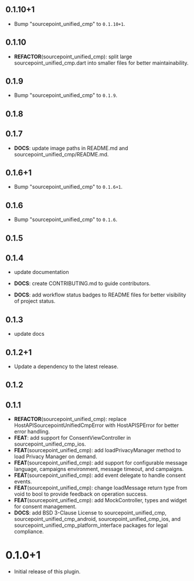 ## 0.1.10+1

 - Bump "sourcepoint_unified_cmp" to `0.1.10+1`.

## 0.1.10

 - **REFACTOR**(sourcepoint_unified_cmp): split large sourcepoint_unified_cmp.dart into smaller files for better maintainability.

## 0.1.9

 - Bump "sourcepoint_unified_cmp" to `0.1.9`.

## 0.1.8

## 0.1.7

 - **DOCS**: update image paths in README.md and sourcepoint_unified_cmp/README.md.

## 0.1.6+1

 - Bump "sourcepoint_unified_cmp" to `0.1.6+1`.

## 0.1.6

 - Bump "sourcepoint_unified_cmp" to `0.1.6`.

## 0.1.5

## 0.1.4

 - update documentation

 - **DOCS**: create CONTRIBUTING.md to guide contributors.
 - **DOCS**: add workflow status badges to README files for better visibility of project status.

## 0.1.3

 - update docs

## 0.1.2+1

 - Update a dependency to the latest release.

## 0.1.2

## 0.1.1

 - **REFACTOR**(sourcepoint_unified_cmp): replace HostAPISourcepointUnifiedCmpError with HostAPISPError for better error handling.
 - **FEAT**: add support for ConsentViewController in sourcepoint_unified_cmp_ios.
 - **FEAT**(sourcepoint_unified_cmp): add loadPrivacyManager method to load Privacy Manager on demand.
 - **FEAT**(sourcepoint_unified_cmp): add support for configurable message language, campaigns environment, message timeout, and campaigns.
 - **FEAT**(sourcepoint_unified_cmp): add event delegate to handle consent events.
 - **FEAT**(sourcepoint_unified_cmp): change loadMessage return type from void to bool to provide feedback on operation success.
 - **FEAT**(sourcepoint_unified_cmp): add MockController, types and widget for consent management.
 - **DOCS**: add BSD 3-Clause License to sourcepoint_unified_cmp, sourcepoint_unified_cmp_android, sourcepoint_unified_cmp_ios, and sourcepoint_unified_cmp_platform_interface packages for legal compliance.

# 0.1.0+1

- Initial release of this plugin.